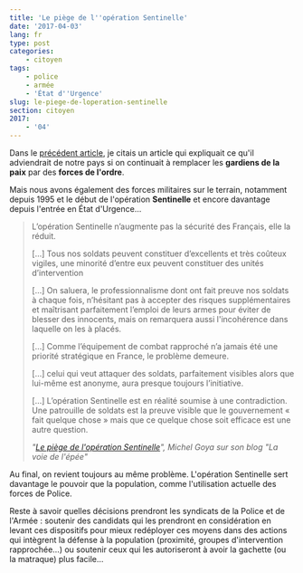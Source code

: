 ```yaml
---
title: 'Le piège de l''opération Sentinelle'
date: '2017-04-03'
lang: fr
type: post
categories:
    - citoyen
tags:
    - police
    - armée
    - 'État d''Urgence'
slug: le-piege-de-loperation-sentinelle
section: citoyen
2017:
    - '04'
---
```


Dans le [précédent article](/2017/03/police-et-cohesion-sociale/ "Si on ne veille pas à renforcer la cohésion, ça risque d'éclater"), je citais un article qui expliquait ce qu'il adviendrait de notre pays si on continuait à remplacer les **gardiens de la paix** par des **forces de l'ordre**.

Mais nous avons également des forces militaires sur le terrain, notamment depuis 1995 et le début de l'opération **Sentinelle** et encore davantage depuis l'entrée en État d'Urgence…

<!--more-->


> L’opération Sentinelle n’augmente pas la sécurité des Français, elle la réduit.
>
> […] Tous nos soldats peuvent constituer d’excellents et très coûteux vigiles, une minorité d’entre eux peuvent constituer des unités d’intervention 
>
> […] On saluera, le professionnalisme dont ont fait preuve nos soldats à chaque fois, n’hésitant pas à accepter des risques supplémentaires et maîtrisant parfaitement l’emploi de leurs armes pour éviter de blesser des innocents, mais on remarquera aussi l'incohérence dans laquelle on les à placés.
>
> […] Comme l’équipement de combat rapproché n’a jamais été une priorité stratégique en France, le problème demeure. 
>
> […] celui qui veut attaquer des soldats, parfaitement visibles alors que lui-même est anonyme, aura presque toujours l’initiative.
>
> […] L’opération Sentinelle est en réalité soumise à une contradiction. Une patrouille de soldats est la preuve visible que le gouvernement « fait quelque chose » mais que ce quelque chose soit efficace est une autre question.
>
> <cite>"[Le piège de l'opération Sentinelle](http://lavoiedelepee.blogspot.fr/2017/02/le-piege-de-loperation-sentinelle.html)", Michel Goya sur son blog "La voie de l'épée"</cite>

Au final, on revient toujours au même problème. L'opération Sentinelle sert davantage le pouvoir que la population, comme l'utilisation actuelle des forces de Police. 

Reste à savoir quelles décisions prendront les syndicats de la Police et de l'Armée : soutenir des candidats qui les prendront en considération en levant ces dispositifs pour mieux redéployer ces moyens dans des actions qui intègrent la défense à la population (proximité, groupes d'intervention rapprochée…) ou soutenir ceux qui les autoriseront à avoir la gachette (ou la matraque) plus facile…